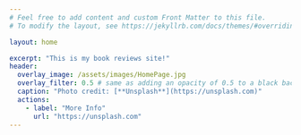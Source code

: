 ```yaml
---
# Feel free to add content and custom Front Matter to this file.
# To modify the layout, see https://jekyllrb.com/docs/themes/#overriding-theme-defaults

layout: home 

excerpt: "This is my book reviews site!" 
header:
  overlay_image: /assets/images/HomePage.jpg
  overlay_filter: 0.5 # same as adding an opacity of 0.5 to a black background
  caption: "Photo credit: [**Unsplash**](https://unsplash.com)"
  actions:
    - label: "More Info"
      url: "https://unsplash.com"
---
```

